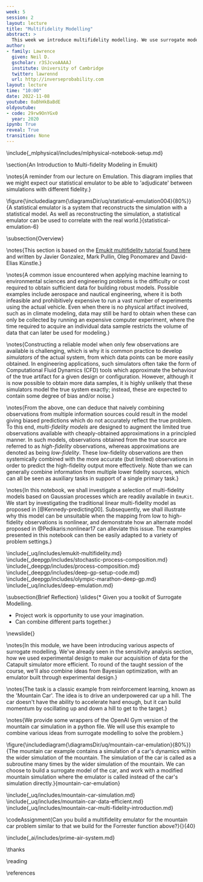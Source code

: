 ```yaml
---
week: 5
session: 2
layout: lecture
title: "Multifidelity Modelling"
abstract: >
  This week we introduce multifidelity modelling. We use surrogate models to capture different qualities of information from different simulations.
author:
- family: Lawrence
  given: Neil D.
  gscholar: r3SJcvoAAAAJ
  institute: University of Cambridge
  twitter: lawrennd
  url: http://inverseprobability.com
layout: lecture
time: "10:00"
date: 2022-11-08
youtube: 0aBhHkBaBdE
oldyoutube: 
- code: 29rw9OnYGx0
  year: 2020
ipynb: True
reveal: True
transition: None
---
```


\include{_mlphysical/includes/mlphysical-notebook-setup.md}

\section{An Introduction to Multi-fidelity Modeling in Emukit}

\notes{A reminder from our lecture on Emulation. This diagram implies
that we might expect our statistical emulator to be able to
'adjudicate' between simulations with different fidelity.}

\figure{\includediagram{\diagramsDir/uq/statistical-emulation004}{80%}}{A statistical emulator is a system that reconstructs the simulation with a statistical model. As well as reconstructing the simulation, a statistical emulator can be used to correlate with the real world.}{statistical-emulation-6}

\subsection{Overview}

\notes{This section is based on the [Emukit multifidelity tutorial found here](https://github.com/EmuKit/emukit/blob/master/notebooks/Emukit-tutorial-multi-fidelity-bayesian-optimization.ipynb) and written by Javier Gonzalez, Mark Pullin, Oleg Ponomarev and David-Elias Künstle.}

\notes{A common issue encountered when applying machine learning to
environmental sciences and engineering problems is the difficulty or
cost required to obtain sufficient data for building robust models.
Possible examples include aerospace and nautical engineering, where it
is both infeasible and prohibitively expensive to run a vast number of
experiments using the actual vehicle.  Even when there is no physical
artifact involved, such as in climate modeling, data may still be hard
to obtain when these can only be collected by running an expensive
computer experiment, where the time required to acquire an individual
data sample restricts the volume of data that can later be used for
modeling.}

\notes{Constructing a reliable model when only few observations are
available is challenging, which is why it is common practice to
develop *simulators* of the actual system, from which data points can
be more easily obtained.  In engineering applications, such simulators
often take the form of Computational Fluid Dynamics (CFD) tools which
approximate the behaviour of the true artifact for a given design or
configuration.  However, although it is now possible to obtain more
data samples, it is highly unlikely that these simulators model the
true system exactly; instead, these are expected to contain some
degree of bias and/or noise.}

\notes{From the above, one can deduce that naively combining
observations from multiple information sources could result in the
model giving biased predictions which do not accurately reflect the
true problem.  To this end, *multi-fidelity models* are designed to
augment the limited true observations available with cheaply-obtained
approximations in a principled manner.  In such models, observations
obtained from the true source are referred to as *high-fidelity*
observations, whereas approximations are denoted as being
*low-fidelity*.  These low-fidelity observations are then systemically
combined with the more accurate (but limited) observations in order to
predict the high-fidelity output more effectively.  Note than we can
generally combine information from multiple lower fidelity sources,
which can all be seen as auxiliary tasks in support of a single
primary task.}

\notes{In this notebook, we shall investigate a selection of
multi-fidelity models based on Gaussian processes which are readily
available in `EmuKit`.  We start by investigating the traditional
linear multi-fidelity model as proposed in [@Kennedy-predicting00].
Subsequently, we shall illustrate why this model can be unsuitable
when the mapping from low to high-fidelity observations is nonlinear,
and demonstrate how an alternate model proposed in
@Pedikaris:nonlinear17 can alleviate this issue.  The examples
presented in this notebook can then be easily adapted to a variety of
problem settings.}

\include{_uq/includes/emukit-multifidelity.md}
\include{_deepgp/includes/stochastic-process-composition.md}
\include{_deepgp/includes/process-composition.md}
\include{_deepgp/includes/deep-gp-setup-code.md}
\include{_deepgp/includes/olympic-marathon-deep-gp.md}
\include{_uq/includes/deep-emulation.md}

\subsection{Brief Reflection}
\slides{* Given you a toolkit of Surrogate Modelling.
* Project work is opportunity to use your imagination.
* Can combine different parts together.}

\newslide{}

\notes{In this module, we have been introducing various aspects of surrogate modelling. We've already seen in the sensitivity analysis section, how we used experimental design to make our acquisition of data for the Catapult simulator more efficient. To round of the taught session of the course, we'll also combine ideas from Bayesian optimization, with an emulator built through experimental design.}

\notes{The task is a classic example from reinforcement learning, known as the 'Mountain Car'. The idea is to drive an underpowered car up a hill. The car doesn't have the ability to accelerate hard enough, but it can build momentum by oscillating up and down a hill to get to the target.}

\notes{We provide some wrappers of the OpenAI Gym version of the mountain car simulation in a python file. We will use this example to combine various ideas from surrogate modelling to solve the problem.}

\figure{\includediagram{\diagramsDir/uq/mountain-car-emulation}{80%}}{The mountain car example contains a simulation of a car's dynamics within the wider simulation of the mountain. The simulation of the car is called as a subroutine many times by the wider simulation of the mountain. We can choose to build a surrogate model of the car, and work with a modified mountain simulation where the emulator is called instead of the car's simulation directly.}{mountain-car-emulation}

\include{_uq/includes/mountain-car-simulation.md}
\include{_uq/includes/mountain-car-data-efficient.md}
\include{_uq/includes/mountain-car-multi-fidelity-introduction.md}

\codeAssignment{Can you build a multifidelity emulator for the mountain car problem similar to that we build for the Forrester function above?}{}{40}


\include{_ai/includes/prime-air-system.md}

\thanks

\reading

\references
